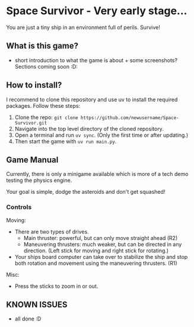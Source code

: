 Space Survivor - Very early stage...
==============================

You are just a tiny ship in an environment full of perils. Survive!

## What is this game?
- short introduction to what the game is about + some screenshots?
Sections coming soon :D:

## How to install?
I recommend to clone this repository and use uv to install the required packages.
Follow these steps:
1. Clone the repo: `git clone https://github.com/newusername/Space-Survivor.git`
2. Navigate into the top level directory of the cloned  repository.
3. Open a terminal and run `uv sync`. (Only the first time or after updating.)
4. Then start the game with `uv run main.py`.

## Game Manual

Currently, there is only a minigame available which is more of a tech demo testing the physics engine.

Your goal is simple, dodge the asteroids and don't get squashed!

### Controls
Moving:
- There are two types of drives. 
  - Main thruster: powerful, but can only move straight ahead (R2)
  - Maneuvering thrusters: much weaker, but can be directed in any direction. (Left stick for moving and right stick for rotating.)
- Your ships board computer can take over to stabilize the ship and stop both rotation and movement using the maneuvering thrusters. (R1)

Misc:
- Press the sticks to zoom in or out.

## KNOWN ISSUES
- all done :D

